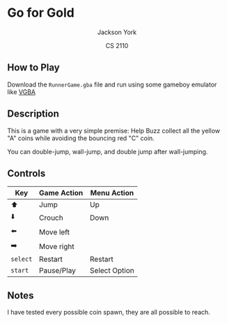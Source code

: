 # Go for Gold

<center>
Jackson York

CS 2110
</center>

## How to Play

Download the `RunnerGame.gba` file and run using some gameboy emulator like [VGBA](https://visualboyadvance.org/)

## Description

This is a game with a very simple premise: Help Buzz collect all the yellow "A" coins while avoiding the bouncing red "C" coin.

You can double-jump, wall-jump, and double jump after wall-jumping.

## Controls

Key | Game Action | Menu Action
----|---|---
⬆️ | Jump | Up
⬇️ | Crouch | Down
⬅️ | Move left |
➡️ | Move right |
`select`| Restart | Restart
`start` | Pause/Play | Select Option

## Notes

I have tested every possible coin spawn, they are all possible to reach.
